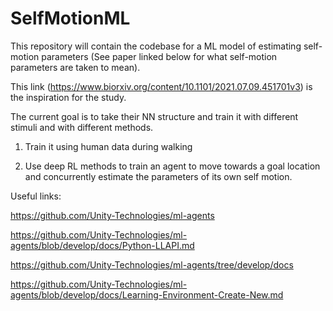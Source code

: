 # SelfMotionML

This repository will contain the codebase for a ML model of estimating self-motion parameters (See paper linked below for what self-motion parameters are taken to mean).

This link (https://www.biorxiv.org/content/10.1101/2021.07.09.451701v3) is the inspiration for the study.

The current goal is to take their NN structure and train it with different stimuli and with different methods.

1) Train it using human data during walking

2) Use deep RL methods to train an agent to move towards a goal location and concurrently estimate the parameters of its own self motion.

Useful links:

https://github.com/Unity-Technologies/ml-agents

https://github.com/Unity-Technologies/ml-agents/blob/develop/docs/Python-LLAPI.md

https://github.com/Unity-Technologies/ml-agents/tree/develop/docs

https://github.com/Unity-Technologies/ml-agents/blob/develop/docs/Learning-Environment-Create-New.md
